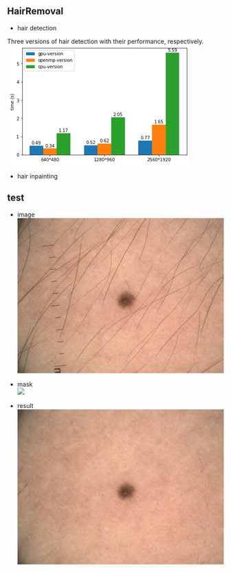 ## HairRemoval
* hair detection

Three versions of hair detection with their performance, respectively.   
![](/sample/hair_detection_performance.png)

* hair inpainting

## test  
* image  
![](/sample/raw.jpg)

* mask  
![](/smaple/mask.jpg)

* result    
![](/sample/processed.jpg)
